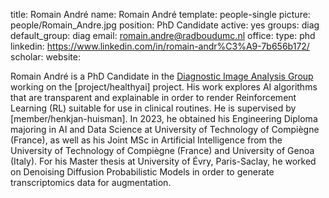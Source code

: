 title: Romain André
name: Romain André
template: people-single
picture: people/Romain_Andre.jpg
position: PhD Candidate
active: yes
groups: diag
default_group: diag
email: romain.andre@radboudumc.nl
office: 
type: phd
linkedin: https://www.linkedin.com/in/romain-andr%C3%A9-7b656b172/
scholar: 
website: 

Romain André is a PhD Candidate in the [Diagnostic Image Analysis Group](http://diagnijmegen.nl) working on the [project/healthyai] project.  His work explores AI algorithms that are transparent and explainable in order to render Reinforcement Learning (RL) suitable for use in clinical routines. He is supervised by [member/henkjan-huisman]. In 2023, he obtained his Engineering Diploma majoring in AI and Data Science at University of Technology of Compiègne (France), as well as his Joint MSc in Artificial Intelligence from the University of Technology of Compiègne (France) and University of Genoa (Italy).
For his Master thesis at University of Évry, Paris-Saclay, he worked on Denoising Diffusion Probabilistic Models in order to generate transcriptomics data for augmentation.

